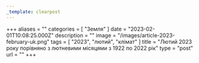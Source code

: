 ```yaml
---
_template: clearpost
---
```



+++
aliases = ""
categories = [ "Земля" ]
date = "2023-02-01T10:08:25.000Z"
description = ""
image = "/images/article-2023-february-uk.png"
tags = [ "2023", "лютий", "клiмат" ]
title = "Лютий 2023 року порівняно з лютневими місяцями з 1922 по 2022 рік"
type = "post"
url = ""
+++


